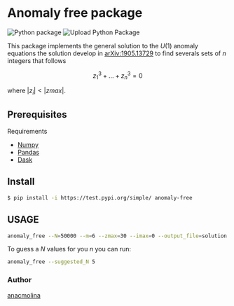# Anomaly free package

![Python package](https://github.com/anacmolina/anomaly_free/workflows/Python%20package/badge.svg)
![Upload Python Package](https://github.com/anacmolina/anomaly_free/workflows/Upload%20Python%20Package/badge.svg)

This package implements the general solution to the $U(1)$ anomaly equations the solution develop in [arXiv:1905.13729](https://arxiv.org/pdf/1905.13729.pdf) to find severals sets of $n$ integers that follows

$$ z_{1}^{3} + ... + z_{n}^{3} = 0 $$

where $|z_i|<|zmax|$.

## Prerequisites

Requirements 
- [Numpy](https://numpy.org/)
- [Pandas](https://pandas.pydata.org/)
- [Dask](https://www.dask.org/)

## Install
```bash
$ pip install -i https://test.pypi.org/simple/ anomaly-free
```

## USAGE
```bash
anomaly_free --N=50000 --m=6 --zmax=30 --imax=0 --output_file=solution 5
```

To guess a $N$ values for you $n$ you can run:
```bash
anomaly_free --suggested_N 5
```

### Author
[anacmolina](https://github.com/anacmolina)


